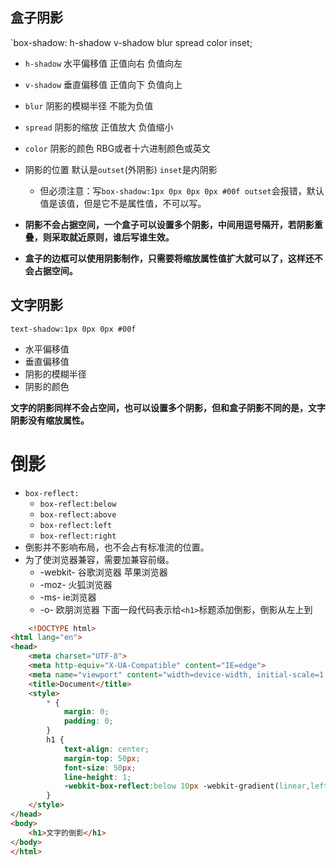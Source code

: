 ## 盒子阴影
`box-shadow: h-shadow v-shadow blur spread color inset;
- `h-shadow` 水平偏移值  正值向右  负值向左
- `v-shadow` 垂直偏移值  正值向下  负值向上
- `blur` 阴影的模糊半径  不能为负值
- `spread` 阴影的缩放  正值放大  负值缩小
- `color` 阴影的颜色  RBG或者十六进制颜色或英文
- 阴影的位置  默认是`outset`(外阴影) `inset`是内阴影
	- 但必须注意：写`box-shadow:1px 0px 0px 0px #00f outset`会报错，默认值是该值，但是它不是属性值，不可以写。

- **阴影不会占据空间，一个盒子可以设置多个阴影，中间用逗号隔开，若阴影重叠，则采取就近原则，谁后写谁生效。**
- **盒子的边框可以使用阴影制作，只需要将缩放属性值扩大就可以了，这样还不会占据空间。**

## 文字阴影
`text-shadow:1px 0px 0px #00f`
- 水平偏移值
- 垂直偏移值
- 阴影的模糊半径
- 阴影的颜色

**文字的阴影同样不会占空间，也可以设置多个阴影，但和盒子阴影不同的是，文字阴影没有缩放属性。**


# 倒影
- `box-reflect:`
	- `box-reflect:below`
	- `box-reflect:above`
	- `box-reflect:left`
	- `box-reflect:right`
- 倒影并不影响布局，也不会占有标准流的位置。
- 为了使浏览器兼容，需要加兼容前缀。
	-  -webkit-  谷歌浏览器 苹果浏览器
	- -moz-   火狐浏览器
	- -ms-  ie浏览器
	- -o-   欧朋浏览器
下面一段代码表示给`<h1>`标题添加倒影，倒影从左上到
```html
	<!DOCTYPE html>
<html lang="en">
<head>
    <meta charset="UTF-8">
    <meta http-equiv="X-UA-Compatible" content="IE=edge">
    <meta name="viewport" content="width=device-width, initial-scale=1.0">
    <title>Document</title>
    <style>
        * {
            margin: 0;
            padding: 0;
        }
        h1 {
            text-align: center;
            margin-top: 50px;
            font-size: 50px;
            line-height: 1;
            -webkit-box-reflect:below 10px -webkit-gradient(linear,left top,left bottom,from(transparent),to(rgba(0,0,255,0.5)));
        }
    </style>
</head>
<body>
    <h1>文字的倒影</h1>
</body>
</html>
```
